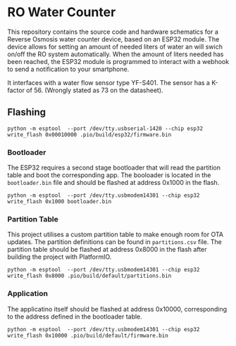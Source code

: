 # RO Water Counter

This repository contains the source code and hardware schematics for a Reverse Osmosis water counter device, based on an ESP32 module. The device allows for setting an amount of needed liters of water an will swich on/off the RO system automatically. When the amount of liters needed has been reached, the ESP32 module is programmed to interact with a webhook to send a notification to your smartphone.

It interfaces with a water flow sensor type YF-S401. The sensor has a K-factor of 56. (Wrongly stated as 73 on the datasheet).

## Flashing

```shell
python -m esptool  --port /dev/tty.usbserial-1420 --chip esp32 write_flash 0x00010000 .pio/build/esp32/firmware.bin
```
### Bootloader

The ESP32 requires a second stage bootloader that will read the partition table and boot the corresponding app.
The booloader is located in the `bootloader.bin` file and should be flashed at address 0x1000 in the flash.

```shell
python -m esptool  --port /dev/tty.usbmodem14301 --chip esp32 write_flash 0x1000 bootloader.bin
```

### Partition Table

This project utilises a custom partition table to make enough room for OTA updates.
The partition definitions can be found in `partitions.csv` file. The partition table should be flashed
at address 0x8000 in  the flash after building the project with PlatformIO.


```shell
python -m esptool  --port /dev/tty.usbmodem14301 --chip esp32 write_flash 0x8000 .pio/build/default/partitions.bin
```

### Application

The applicatino itself should be flashed at address 0x10000, corresponding to the address defined in the bootloader table.

```shell
python -m esptool  --port /dev/tty.usbmodem14301 --chip esp32 write_flash 0x10000 .pio/build/default/firmware.bin
```
